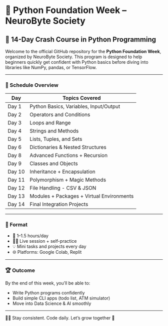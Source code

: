 # 🐍 Python Foundation Week – NeuroByte Society

## 🚀 14-Day Crash Course in Python Programming

Welcome to the official GitHub repository for the **Python Foundation Week**, organized by NeuroByte Society. This program is designed to help beginners quickly get confident with Python basics before diving into libraries like NumPy, pandas, or TensorFlow.

---

### 📅 Schedule Overview

| Day | Topics Covered |
|-----|----------------|
| Day 1 | Python Basics, Variables, Input/Output |
| Day 2 | Operators and Conditions |
| Day 3 | Loops and Range |
| Day 4 | Strings and Methods |
| Day 5 | Lists, Tuples, and Sets |
| Day 6 | Dictionaries & Nested Structures |
| Day 8 | Advanced Functions + Recursion |
| Day 9 | Classes and Objects |
| Day 10 | Inheritance + Encapsulation |
| Day 11 | Polymorphism + Magic Methods |
| Day 12 | File Handling - CSV & JSON |
| Day 13 | Modules + Packages + Virtual Environments |
| Day 14 | Final Integration Projects |

---

### 🧠 Format

- 📍 1–1.5 hours/day
- 👨‍🏫 Live session + self-practice
- 💡 Mini tasks and projects every day
- 🌐 Platforms: Google Colab, Replit

---

### 🏆 Outcome

By the end of this week, you’ll be able to:
- Write Python programs confidently
- Build simple CLI apps (todo list, ATM simulator)
- Move into Data Science & AI smoothly

---

👨‍🎓 Stay consistent. Code daily. Let’s grow together 🚀
